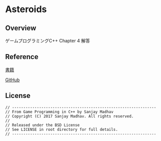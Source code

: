 # Asteroids

## Overview
ゲームプログラミングC++ Chapter 4 解答

## Reference
[書籍](https://www.amazon.co.jp/%E3%82%B2%E3%83%BC%E3%83%A0%E3%83%97%E3%83%AD%E3%82%B0%E3%83%A9%E3%83%9F%E3%83%B3%E3%82%B0C-Sanjay-Madhav/dp/4798157619)

[GitHub](https://github.com/gameprogcpp/code)

## License
```
// ----------------------------------------------------------------
// From Game Programming in C++ by Sanjay Madhav
// Copyright (C) 2017 Sanjay Madhav. All rights reserved.
// 
// Released under the BSD License
// See LICENSE in root directory for full details.
// ----------------------------------------------------------------
```
